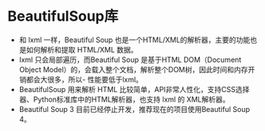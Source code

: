 # BeautifulSoup库

- 和 lxml 一样，Beautiful Soup 也是一个HTML/XML的解析器，主要的功能也是如何解析和提取 HTML/XML 数据。
- lxml 只会局部遍历，而Beautiful Soup 是基于HTML DOM（Document Object Model）的，会载入整个文档，解析整个DOM树，因此时间和内存开销都会大很多，所以- 性能要低于lxml。
- BeautifulSoup 用来解析 HTML 比较简单，API非常人性化，支持CSS选择器、Python标准库中的HTML解析器，也支持 lxml 的 XML解析器。
- Beautiful Soup 3 目前已经停止开发，推荐现在的项目使用Beautiful Soup 4。

